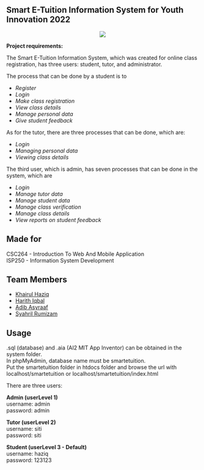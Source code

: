 ## Smart E-Tuition Information System for Youth Innovation 2022

<p align="center">
  <img src="https://cdn.discordapp.com/attachments/966509177319063632/996631813185339392/Poster_Smart_E-Tuition2.png">
</p>

<b> Project requirements: </b> <br>

The Smart E-Tuition Information System, which was created for online class registration, has three users: student, tutor, and administrator. 

The process that can be done by a student is to 
<i>
* Register
* Login
* Make class registration
* View class details
* Manage personal data
* Give student feedback
</i>

As for the tutor, there are three processes that can be done, which are: 
<i>
* Login
* Managing personal data
* Viewing class details
</i>

The third user, which is admin, has seven processes that can be done in the system, which are 
<i>
* Login 
* Manage tutor data
* Manage student data
* Manage class verification
* Manage class details
* View reports on student feedback
</i>

## Made for
CSC264 - Introduction To Web And Mobile Application <br>
ISP250 - Information System Development

## Team Members
* [Khairul Haziq](https://github.com/Kyziq)
* [Harith Iqbal](https://github.com/mishumiyamizu)
* [Adib Asyraaf](https://github.com/lildibbb)
* [Syahril Rumizam](https://github.com/reason61)

## Usage
.sql (database) and .aia (AI2 MIT App Inventor) can be obtained in the system folder.<br>
In phpMyAdmin, database name must be smartetuition.<br>
Put the smartetuition folder in htdocs folder and browse the url with localhost/smartetuition or localhost/smartetuition/index.html<br>

There are three users:<br>

<b>Admin (userLevel 1)<br></b>
username: admin<br>
password: admin<br>

<b>Tutor (userLevel 2)</b><br>
username: siti<br>
password: siti<br>

<b>Student (userLevel 3 - Default)</b><br>
username: haziq<br>
password: 123123<br>
